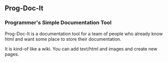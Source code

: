 ## Prog-Doc-It
### Programmer's Simple Documentation Tool

Prog-Doc-It is a documentation tool for a team of people who already know html and want some place to store their documentation.

It is kind-of like a wiki. You can add text/html and images and create new pages.
